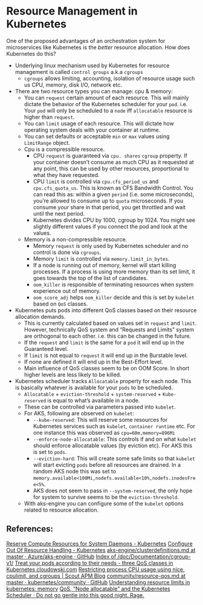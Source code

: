 # Resource Management in Kubernetes

One of the proposed advantages of an orchestration system for microservices like Kubernetes is the _better_ resource allocation.  How does Kubernetes do this?

* Underlying linux mechanism used by Kubernetes for resource management is called `control groups` a.k.a `cgroups`
	* `cgroups` allows limiting, accounting, isolation of resource usage such us CPU, memory, disk I/O, network etc.
* There are two resource types you can manage: cpu & memory:
	* You can `request` certain amount of each resource. This will mainly dictate the behavior of the Kubernetes scheduler for your `pod`. i.e. Your `pod` will only be scheduled to a `node` iff `allocatable` resource is higher than `request`.
	* You can `limit` usage of each resource. This will dictate how operating system deals with your container at runtime.
	* You can set defaults or acceptable `min` or `max` values using `LimitRange` object.
	* Cpu is a compressible resource. 
		* CPU `request` is guaranteed via `cpu. shares` `cgroup` property.  If your container doesn’t  consume as much CPU as it requested at any point, this can be used by other resources, proportional to what they have requested.
		* CPU `limit` is controlled via `cpu.cfs_period_us` and `cpu.cfs_quota_us`.  This is known as CFS Bandwidth Control. You can read this as: within a given `period` (i.e. some microseconds), you’re allowed to consume up to `quota` microseconds. If you consume your share in that period, you get throttled and wait until the next period. 
		* Kubernetes divides CPU by 1000, cgroup by 1024. You might see slightly different values if you connect the pod and look at the values.
	* Memory is a non-compressible resource.
		* Memory `request` is only used by Kubernetes scheduler and no control is done via `cgroups`.
		* Memory `limit` is controlled via `memory.limit_in_bytes`. 
		* If a node is running out of memory, kernel will start killing processes. If a process is using more memory than its set limit, it goes towards the top of the list of candidates.
		* `oom_killer` is responsible of terminating resources when system experience out of memory.
		* `oom_score_adj` helps `oom_killer` decide and this is set by `kubelet` based on `QoS` classes.
* Kubernetes puts pods into different QoS classes based on their resource allocation demands.
	* This is currently calculated based on values set in `request` and `limit`. However, technically QoS system and “Requests and Limits” system are orthogonal to each other. i.e. this can be changed in the future. 
	* If the `request` and `limit` is the same for a `pod` it will end up in the Guaranteed level.
	* If `limit` is not equal to `request` it will end up in the Burstable level.
	* If none are defined it will end up in the Best-Effort level.
	* Main influence of QoS classes seem to be on OOM Score. In short higher levels are less likely to be killed.
* Kubernetes scheduler tracks `Allocatable` property for each node. This is basically whatever is available for your `pods` to be scheduled.
	* `Allocatable` + `eviction-threshold` + `system-reserved` + `Kube-reserved` is equal to what’s available in a node.
	* These can be controlled via parameters passed into `kubelet`.
	* For AKS, following are observed on `kubelet`:
		* `--kube-reserved`: This will reserve some resources for Kubernetes services such as `kubelet`, `container runtime` etc. For one instance this was observed as `cpu=60m,memory=896Mi` 
		* `--enforce-node-allocatable`: This controls if and on what `kubelet` should enforce allocatable values (by eviction etc).  For AKS this is set to `pods`.
		* `--eviction-hard`: This will create some safe limits so that `kubelet` will start evicting `pods` before all resources are drained. In a random AKS node this was set to `memory.available<100Mi,nodefs.available<10%,nodefs.inodesFree<5%`.
		* AKS does not seem to pass in `--system-reserved`, the only hope for system to survive seems to be the `eviction-threshold`.
	* With aks-engine you can configure some of the `kubelet` options related to resource allocation.

## References:
[Reserve Compute Resources for System Daemons - Kubernetes](https://kubernetes.io/docs/tasks/administer-cluster/reserve-compute-resources/)
[Configure Out Of Resource Handling - Kubernetes](https://kubernetes.io/docs/tasks/administer-cluster/out-of-resource/#eviction-policy)
[aks-engine/clusterdefinitions.md at master · Azure/aks-engine · GitHub](https://github.com/Azure/aks-engine/blob/master/docs/topics/clusterdefinitions.md)
[Index of /doc/Documentation/cgroup-v1/](https://www.kernel.org/doc/Documentation/cgroup-v1/)
[Treat your pods according to their needs - three QoS classes in Kubernetes  cloudowski.com](https://cloudowski.com/articles/three-qos-classes-in-kubernetes/)
[Restricting process CPU usage using nice, cpulimit, and cgroups | Scout APM Blog](https://scoutapp.com/blog/restricting-process-cpu-usage-using-nice-cpulimit-and-cgroups)
[community/resource-qos.md at master · kubernetes/community · GitHub](https://github.com/kubernetes/community/blob/master/contributors/design-proposals/node/resource-qos.md#oom-score-configuration-at-the-nodes)
[Understanding resource limits in kubernetes: memory](https://medium.com/@betz.mark/understanding-resource-limits-in-kubernetes-memory-6b41e9a955f9)
[QoS, “Node allocatable” and the Kubernetes Scheduler · Do not go gentle into this good night. Rage.](https://www.mgasch.com/post/sched-reconcile/)
